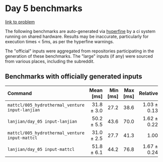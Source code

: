 # Day 5 benchmarks

[link to problem](http://adventofcode.com/2021/day/5)

The following benchmarks are auto-generated via [hyperfine](https://github.com/sharkdp/hyperfine) by a ci system running on shared hardware. Results may be inaccurate, particularly for execution times < 5ms, as per the hyperfine warnings.

The "official" inputs were aggregated from repositories participating in the generation of these benchmarks. The "large" inputs (if any) were sourced from various places, including the subreddit.

## Benchmarks with officially generated inputs
| Command | Mean [ms] | Min [ms] | Max [ms] | Relative |
|:---|---:|---:|---:|---:|
| `mattcl/005_hydrothermal_venture input-lanjian` | 31.8 ± 3.0 | 27.2 | 38.6 | 1.03 ± 0.13 |
| `lanjian/day_05 input-lanjian` | 50.2 ± 5.5 | 43.6 | 70.0 | 1.62 ± 0.22 |
| `mattcl/005_hydrothermal_venture input-mattcl` | 31.0 ± 2.5 | 27.7 | 41.3 | 1.00 |
| `lanjian/day_05 input-mattcl` | 51.8 ± 6.1 | 44.2 | 76.8 | 1.67 ± 0.24 |
